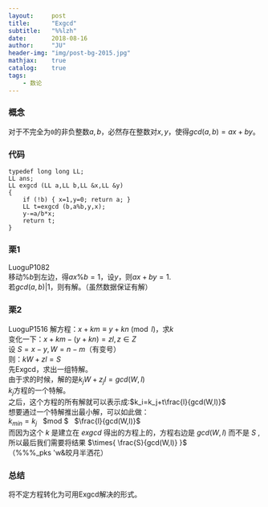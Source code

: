 ```yaml
---
layout:     post
title:      "Exgcd"
subtitle:   "%%lzh"
date:       2018-08-16
author:     "JU"
header-img: "img/post-bg-2015.jpg"
mathjax:    true
catalog:    true
tags:
    - 数论
---
```


### 概念
对于不完全为`0`的非负整数$a,b$，必然存在整数对$x,y$，使得$gcd(a,b)=ax+by$。

### 代码

    typedef long long LL;
    LL ans;
    LL exgcd (LL a,LL b,LL &x,LL &y)
    {
        if (!b) { x=1,y=0; return a; }
        LL t=exgcd (b,a%b,y,x);
        y-=a/b*x;
        return t;
    }

### 栗1
LuoguP1082  
移动$\%b$到左边，得$ax\%b=1$，设$y$，则$ax+by=1$.  
若$gcd(a,b)|1$，则有解。（虽然数据保证有解）
### 栗2
LuoguP1516
解方程：$x+km\equiv y+kn\pmod{l}$，求$k$  
变化一下：$x+km-(y+kn)=zl,z \in Z$  
设 $S=x-y,W=n-m$（有变号）  
则：$kW+zl=S$  
先Exgcd，求出一组特解。  
由于求的时候，解的是$k_jW+z_jl=gcd(W,l)$  
$k_j$方程的一个特解。  
之后，这个方程的所有解就可以表示成:$k_i=k_j+t\frac{l}{gcd(W,l)}$  
想要通过一个特解推出最小解，可以如此做：  
$k_{min}=k_j$ $~$ $mod $ $~$ $\frac{l}{gcd(W,l)}$  
而因为这个 $k$ 是建立在 $exgcd$ 得出的方程上的，方程右边是 $gcd(W,l)$ 而不是 $S$ ,所以最后我们需要将结果 $\times{ \frac{S}{gcd(W,l)} }$  
（%%%_pks 'w&皎月半洒花）
### 总结
将不定方程转化为可用Exgcd解决的形式。
